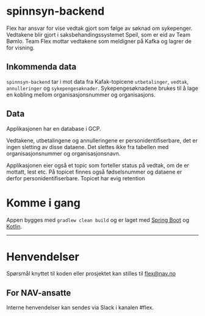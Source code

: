 # spinnsyn-backend

Flex har ansvar for vise vedtak gjort som følge av søknad om sykepenger. Vedtakene blir gjort i saksbehandingssystemet
Speil, som er eid av Team Bømlo. Team Flex mottar vedtakene som meldigner på Kafka og lagrer de for visning.

## Inkommenda data

`spinnsyn-backend` tar i mot data fra Kafak-topicene `utbetalinger`, `vedtak`, `annulleringer` og `sykepengesøknader`.
Sykepengesøknadene brukes til å lage en kobling mellom organisasjonsnummer og organisasjons.

## Data

Applikasjonen har en database i GCP.

Vedtakene, utbetalingene og annulleringene er personidentifiserbare, det er ingen sletting av disse dataene.
Det slettes ikke fra tabellen med organisasjonsnummer og organisasjonsnavn.

Applikasjonen eier også et topic som forteller status på vedtak, om de er mottatt, lest etc.
På topicet finnes også fødselsnummer og dataene er derfor personidentifiserbare.
Topicet har evig retention

# Komme i gang

Appen bygges med `gradlew clean build` og er laget med [Spring Boot](https://spring.io/)
og [Kotlin](https://kotlinlang.org/).

---

# Henvendelser

Spørsmål knyttet til koden eller prosjektet kan stilles til flex@nav.no

## For NAV-ansatte

Interne henvendelser kan sendes via Slack i kanalen #flex.

